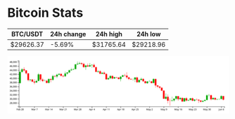 # Bitcoin Stats

BTC/USDT|24h change|24h high|24h low|
|---|---|---|---|
|$29626.37|-5.69%|$31765.64|$29218.96|

<img src="./chart.svg">
